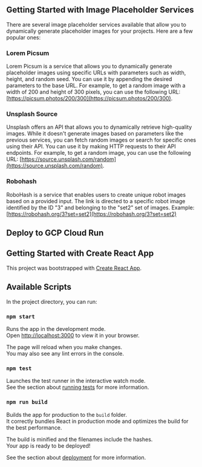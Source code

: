 ## Getting Started with Image Placeholder Services

There are several image placeholder services available that allow you to dynamically generate placeholder images for your projects. Here are a few popular ones:

### Lorem Picsum

Lorem Picsum is a service that allows you to dynamically generate placeholder images using specific URLs with parameters such as width, height, and random seed. You can use it by appending the desired parameters to the base URL. For example, to get a random image with a width of 200 and height of 300 pixels, you can use the following URL: [https://picsum.photos/200/300](https://picsum.photos/200/300).

### Unsplash Source

Unsplash offers an API that allows you to dynamically retrieve high-quality images. While it doesn't generate images based on parameters like the previous services, you can fetch random images or search for specific ones using their API. You can use it by making HTTP requests to their API endpoints. For example, to get a random image, you can use the following URL: [https://source.unsplash.com/random](https://source.unsplash.com/random).

### Robohash

RoboHash is a service that enables users to create unique robot images based on a provided input.
The link is directed to a specific robot image identified by the ID "3" and belonging to the "set2" set of images.
Example: [https://robohash.org/3?set=set2](https://robohash.org/3?set=set2)


## Deploy to GCP Cloud Run

## Getting Started with Create React App

This project was bootstrapped with [Create React App](https://github.com/facebook/create-react-app).

## Available Scripts

In the project directory, you can run:

### `npm start`

Runs the app in the development mode.\
Open [http://localhost:3000](http://localhost:3000) to view it in your browser.

The page will reload when you make changes.\
You may also see any lint errors in the console.

### `npm test`

Launches the test runner in the interactive watch mode.\
See the section about [running tests](https://facebook.github.io/create-react-app/docs/running-tests) for more information.

### `npm run build`

Builds the app for production to the `build` folder.\
It correctly bundles React in production mode and optimizes the build for the best performance.

The build is minified and the filenames include the hashes.\
Your app is ready to be deployed!

See the section about [deployment](https://facebook.github.io/create-react-app/docs/deployment) for more information.

